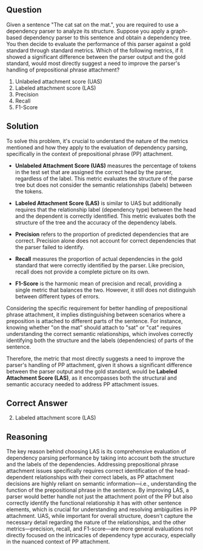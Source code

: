 ## Question

Given a sentence "The cat sat on the mat.", you are required to use a dependency parser to analyze its structure. Suppose you apply a graph-based dependency parser to this sentence and obtain a dependency tree. You then decide to evaluate the performance of this parser against a gold standard through standard metrics. Which of the following metrics, if it showed a significant difference between the parser output and the gold standard, would most directly suggest a need to improve the parser's handling of prepositional phrase attachment?

1. Unlabeled attachment score (UAS)
2. Labeled attachment score (LAS)
3. Precision
4. Recall
5. F1-Score

## Solution

To solve this problem, it's crucial to understand the nature of the metrics mentioned and how they apply to the evaluation of dependency parsing, specifically in the context of prepositional phrase (PP) attachment.

- **Unlabeled Attachment Score (UAS)** measures the percentage of tokens in the test set that are assigned the correct head by the parser, regardless of the label. This metric evaluates the structure of the parse tree but does not consider the semantic relationships (labels) between the tokens.
  
- **Labeled Attachment Score (LAS)** is similar to UAS but additionally requires that the relationship label (dependency type) between the head and the dependent is correctly identified. This metric evaluates both the structure of the tree and the accuracy of the dependency labels.

- **Precision** refers to the proportion of predicted dependencies that are correct. Precision alone does not account for correct dependencies that the parser failed to identify.

- **Recall** measures the proportion of actual dependencies in the gold standard that were correctly identified by the parser. Like precision, recall does not provide a complete picture on its own.

- **F1-Score** is the harmonic mean of precision and recall, providing a single metric that balances the two. However, it still does not distinguish between different types of errors.

Considering the specific requirement for better handling of prepositional phrase attachment, it implies distinguishing between scenarios where a preposition is attached to different parts of the sentence. For instance, knowing whether "on the mat" should attach to "sat" or "cat" requires understanding the correct semantic relationships, which involves correctly identifying both the structure and the labels (dependencies) of parts of the sentence. 

Therefore, the metric that most directly suggests a need to improve the parser's handling of PP attachment, given it shows a significant difference between the parser output and the gold standard, would be **Labeled Attachment Score (LAS)**, as it encompasses both the structural and semantic accuracy needed to address PP attachment issues.

## Correct Answer

2. Labeled attachment score (LAS)

## Reasoning

The key reason behind choosing LAS is its comprehensive evaluation of dependency parsing performance by taking into account both the structure and the labels of the dependencies. Addressing prepositional phrase attachment issues specifically requires correct identification of the head-dependent relationships with their correct labels, as PP attachment decisions are highly reliant on semantic information—i.e., understanding the function of the prepositional phrase in the sentence. By improving LAS, a parser would better handle not just the attachment point of the PP but also correctly identify the functional relationship it has with other sentence elements, which is crucial for understanding and resolving ambiguities in PP attachment. UAS, while important for overall structure, doesn't capture the necessary detail regarding the nature of the relationships, and the other metrics—precision, recall, and F1-score—are more general evaluations not directly focused on the intricacies of dependency type accuracy, especially in the nuanced context of PP attachment.